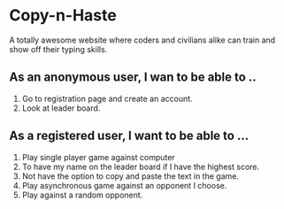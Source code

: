 # Copy-n-Haste
A totally awesome website where coders and civilians alike can train and show off their typing skills.

## As an anonymous user, I wan to be able to ..
1. Go to registration page and create an account.
2. Look at leader board.

## As a registered user, I want to be able to ...
1. Play single player game against computer
2. To have my name on the leader board if I have the highest score.
3. Not have the option to copy and paste the text in the game.
4. Play asynchronous game against an opponent I choose.
5. Play against a random opponent.
